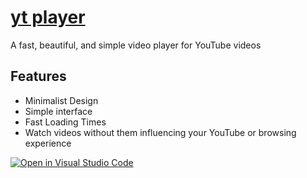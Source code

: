 # [yt player](https://unrealapex.github.io/yt-player/)

A fast, beautiful, and simple video player for YouTube videos

## Features
- Minimalist Design
- Simple interface
- Fast Loading Times
- Watch videos without them influencing your YouTube or browsing experience

[![Open in Visual Studio Code](https://open.vscode.dev/badges/open-in-vscode.svg)](https://open.vscode.dev/unrealapex/yt-player)
